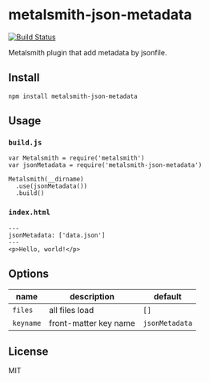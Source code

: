# metalsmith-json-metadata

[![Build Status](https://travis-ci.org/hbsnow/metalsmith-json-metadata.svg?branch=master)](https://travis-ci.org/hbsnow/metalsmith-json-metadata)

Metalsmith plugin that add metadata by jsonfile.


## Install

```
npm install metalsmith-json-metadata
```

## Usage

### `build.js`

```
var Metalsmith = require('metalsmith')
var jsonMetadata = require('metalsmith-json-metadata')

Metalsmith(__dirname)
  .use(jsonMetadata())
  .build()
```

### `index.html`

```
---
jsonMetadata: ['data.json']
---
<p>Hello, world!</p>
```

## Options

| name      | description           | default        |
|-----------|-----------------------|----------------|
| `files`   | all files load        | `[]`           |
| `keyname` | front-matter key name | `jsonMetadata` |

## License

MIT
